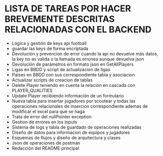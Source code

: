 # LISTA DE TAREAS POR HACER BREVEMENTE DESCRITAS RELACIONADAS CON EL BACKEND
- Lógica y gestión de keys api football
- guardar las keys de forma encriptada
- Devolución y prevencion de error cuando la api no devuelve más datos, la key no es valida o la llamada es erronea aunque devuelva json
- Devolución de parámetros en formato json en GetAllPlayers
- Ligas en BBDD y script de actualizacion de ligas
- Paises en BBDD con sus correspondiente tabla y asociacion
- Actualizar scripts de creacion de tablas
- Delete Player teniendo en cuenta la relación en cascada con PLAYER_QUALITIES
- Update Player recibiendo información de un formulario
- Nueva tabla para insertar jugadores por scoutear y todas las operaciones relacionales de insercion correspondiente ademas de modificar el excel para que se haga
- Trata de error del nullPointer exception
- Gestion de errores en los inputs
- Sistema de logs y tabla de guardado de operaciones realizadas
- Diseño de datos para informacion de equipos y jugadores
- Esquemas de flujos y diseño de arquitectura y clases
- Json de operaciones de postman
- Redacción del README principal